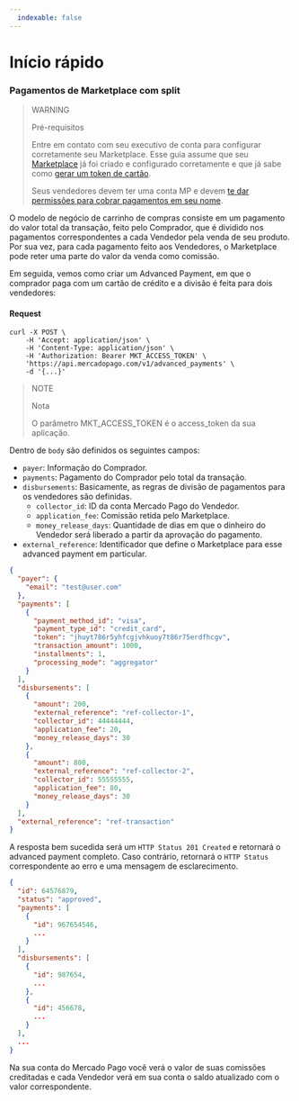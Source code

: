 ```yaml
---
  indexable: false
---
```


# Início rápido

### Pagamentos de Marketplace com split

> WARNING
>
> Pré-requisitos
>
> Entre em contato com seu executivo de conta para configurar corretamente seu Marketplace.
> Esse guia assume que seu [Marketplace](https://www.mercadopago[FAKER][URL][DOMAIN]/developers/pt/guides/online-payments/marketplace/checkout-api/introduction) já foi criado e configurado corretamente e que já sabe como [gerar um token de cartão](https://www.mercadopago[FAKER][URL][DOMAIN]/developers/pt/guides/online-payments/checkout-api/receiving-payment-by-card).
>
> Seus vendedores devem ter uma conta MP e devem [te dar permissões para cobrar pagamentos em seu nome](https://www.mercadopago[FAKER][URL][DOMAIN]/developers/pt/guides/online-payments/marketplace/advanced-payments/sellers-permissions).

O modelo de negócio de carrinho de compras consiste em um pagamento do valor total da transação, feito pelo Comprador, que é dividido nos pagamentos correspondentes a cada Vendedor pela venda de seu produto. Por sua vez, para cada pagamento feito aos Vendedores, o Marketplace pode reter uma parte do valor da venda como comissão.

Em seguida, vemos como criar um Advanced Payment, em que o comprador paga com um cartão de crédito e a divisão é feita para dois vendedores:

#### Request
```curl
curl -X POST \
    -H 'Accept: application/json' \
    -H 'Content-Type: application/json' \
    -H 'Authorization: Bearer MKT_ACCESS_TOKEN' \
    'https://api.mercadopago.com/v1/advanced_payments' \
    -d '{...}'
```

> NOTE
>
> Nota
>
> O parâmetro MKT_ACCESS_TOKEN é o access_token da sua aplicação.

Dentro de `body` são definidos os seguintes campos:
* `payer`: Informação do Comprador.
* `payments`: Pagamento do Comprador pelo total da transação.
* `disbursements`: Basicamente, as regras de divisão de pagamentos para os vendedores são definidas.
    * `collector_id`: ID da conta Mercado Pago do Vendedor.
    * `application_fee`: Comissão retida pelo Marketplace.
    * `money_release_days`: Quantidade de dias em que o dinheiro do Vendedor será liberado a partir da aprovação do pagamento.
* `external_reference`: Identificador que define o Marketplace para esse advanced payment em particular.

```json
{
  "payer": {
    "email": "test@user.com"
  },  
  "payments": [
    {
      "payment_method_id": "visa",
      "payment_type_id": "credit_card",
      "token": "jhuyt786r5yhfcgjvhkuoy7t86r75erdfhcgv",
      "transaction_amount": 1000,
      "installments": 1,
      "processing_mode": "aggregator"
    }
  ],
  "disbursements": [
    {
      "amount": 200,
      "external_reference": "ref-collector-1",
      "collector_id": 44444444,
      "application_fee": 20,
      "money_release_days": 30
    },
    {
      "amount": 800,
      "external_reference": "ref-collector-2",
      "collector_id": 55555555,
      "application_fee": 80,
      "money_release_days": 30
    }
  ],
  "external_reference": "ref-transaction"
}
```

A resposta bem sucedida será um `HTTP Status 201 Created` e retornará o advanced payment completo. Caso contrário, retornará o `HTTP Status` correspondente ao erro e uma mensagem de esclarecimento.

```json
{
  "id": 64576879,
  "status": "approved",
  "payments": [
    {
      "id": 967654546,
      ...
    }
  ],
  "disbursements": [
    {
      "id": 987654,
      ...
    },
    {
      "id": 456678,
      ...
    }
  ],
  ...
}
```

Na sua conta do Mercado Pago você verá o valor de suas comissões creditadas e cada Vendedor verá em sua conta o saldo atualizado com o valor correspondente.
